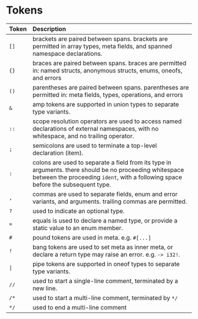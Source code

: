 # Tokens
| Token   | Description                                                                                                                                                                                 |
|:--------|:--------------------------------------------------------------------------------------------------------------------------------------------------------------------------------------------|
| `[]`    | brackets are paired between spans. brackets are permitted in array types, meta fields, and spanned namespace declarations.                                                                  |
| `{}`    | braces are paired between spans. braces are permitted in: named structs, anonymous structs, enums, oneofs, and errors                                                                       |
| `()`    | parentheses are paired between spans. parentheses are permitted in: meta fields, types, operations, and errors                                                                              |
| `&`     | amp tokens are supported in union types to separate type variants.                                                                                                                          |
| `::`    | scope resolution operators are used to access named declarations of external namespaces, with no whitespace, and no trailing operator.                                                      |
| `;`     | semicolons are used to terminate a top-level declaration (item).                                                                                                                            |
| `:`     | colons are used to separate a field from its type in arguments. there should be no proceeding whitespace between the proceeding `ident`, with a following space before the subsequent type. |
| `,`     | commas are used to separate fields, enum and error variants, and arguments. trailing commas are permitted.                                                                                  |
| `?`     | used to indicate an optional type.                                                                                                                                                          |
| `=`     | equals is used to declare a named type, or provide a static value to an enum member.                                                                                                        |
| `#`     | pound tokens are used in meta. e.g. `#[...]`                                                                                                                                                |
| `!`     | bang tokens are used to set meta as inner meta, or declare a return type may raise an error. e.g. `-> i32!`.                                                                                |
| `\|`    | pipe tokens are supported in oneof types to separate type variants.                                                                                                                         |
| `//`    | used to start a single-line comment, terminated by a new line.                                                                                                                              |
| `/*`    | used to start a multi-line comment, terminated by `*/`                                                                                                                                      |
| `*/`    | used to end a multi-line comment                                                                                                                                                            |